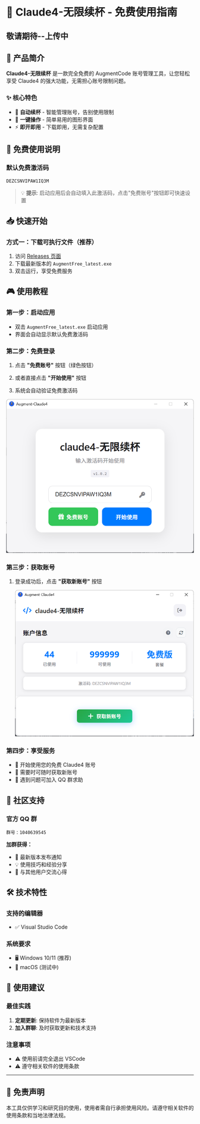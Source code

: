 # 🚀 Claude4-无限续杯 - 免费使用指南

## 敬请期待--上传中

## 📖 产品简介

**Claude4-无限续杯** 是一款完全免费的 AugmentCode 账号管理工具，让您轻松享受 Claude4 的强大功能，无需担心账号限制问题。

### ✨ 核心特色

- 🔄 **自动续杯** - 智能管理账号，告别使用限制
- 🎯 **一键操作** - 简单易用的图形界面
- ⚡ **即开即用** - 下载即用，无需复杂配置

## 🎁 免费使用说明

### 默认免费激活码

```
DEZCSNVIPAW1IQ3M
```

> 💡 **提示**: 启动应用后会自动填入此激活码，点击"免费账号"按钮即可快速设置

## 📥 快速开始

### 方式一：下载可执行文件（推荐）

1. 访问 [Releases 页面](https://github.com/1022632560/augment-free/releases)
2. 下载最新版本的 `AugmentFree_latest.exe`
3. 双击运行，享受免费服务

## 🎮 使用教程

### 第一步：启动应用

- 双击 `AugmentFree_latest.exe` 启动应用
- 界面会自动显示默认免费激活码

### 第二步：免费登录

1. 点击 **"免费账号"** 按钮（绿色按钮）

2. 或者直接点击 **"开始使用"** 按钮

3. 系统会自动验证免费激活码

 
 ![登录](https://github.com/1022632560/augment-free/raw/main/images/get-account.png)

### 第三步：获取账号

1. 登录成功后，点击 **"获取新账号"** 按钮

    ![获取账号界面](https://github.com/1022632560/augment-free/raw/main/images/login-interface.png)

### 第四步：享受服务

- 🎉 开始使用您的免费 Claude4 账号
- 🔄 需要时可随时获取新账号
- 💬 遇到问题可加入 QQ 群求助

## 💬 社区支持

### 官方 QQ 群

```
群号：1040639545
```

**加群获得：**

- 📢 最新版本发布通知
- 💡 使用技巧和经验分享
- 🤝 与其他用户交流心得

## 🛠️ 技术特性

### 支持的编辑器

- ✅ Visual Studio Code

### 系统要求

- 🖥️ Windows 10/11 (推荐)
- 🍎 macOS (测试中)

## 🎯 使用建议

### 最佳实践

1. **定期更新**: 保持软件为最新版本
2. **加入群聊**: 及时获取更新和技术支持

### 注意事项

- ⚠️ 使用前请完全退出 VSCode
- ⚠️ 遵守相关软件的使用条款

---

## 📝 免责声明

本工具仅供学习和研究目的使用，使用者需自行承担使用风险。请遵守相关软件的使用条款和当地法律法规。
